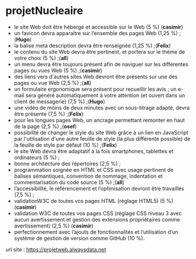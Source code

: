 # projetNucleaire
- le site Web doit être hébergé et accessible sur le Web (5 %) (**casimir**)
- un favicon devra apparaitre sur l’ensemble des pages Web (1,25 %) ;(**Hugo**)
- la balise meta description devra être renseignée (1,25 %) ;(**Felix**)
- le contenu du site Web devra être pertinent, et portera sur le thème de votre choix (5 %) ;(**all**)
- un menu devra être toujours présent afin de naviguer sur les différentes pages ou vues Web (5 %) ;(**casimir**)
- des liens vers d'autres sites Web devront être présents sur une des pages ou vue Web (2,5 %) ;(**all**)
- un formulaire ergonomique sera présent pour recueillir les avis ; un e-mail sera généré automatiquement à votre attention (et ouvert dans un client de messagerie) (7,5 %) ;(**Hugo**)
- une vidéo de moins de deux minutes avec un sous-titrage adapté, devra être présente (7,5 %) ;(**Felix**)
- pour les longues pages Web, un ancrage permettant remonter en haut de la page (2,5 %) ;(**osef**)
- possibilité de changer le style du site Web grâce à un lien en JavaScript par l'utilisation d'une autre feuille de style (la plus différente possible) de la feuille de style par défaut (10 %) ;(**Felix**)
- le site Web devra être adaptatif à la fois smartphones, tablettes et ordinateurs (5 %) ;
- bonne architecture des répertoires (2,5 %) ;
- programmation soignée en HTML et CSS avec usage pertinent de balises sémantiques, convention de nommage, indentation et commentarisation du code source (5 %) ;(**all**)
- l’accessibilité, le référencement et l’optimisation devront être travaillés (7,5 %) ;
- validationW3C de toutes vos pages HTML (réglage HTML5) (5 %) (**casimir**)
- validation W3C de toutes vos pages CSS (réglage CSS niveau 3 avec aucun avertissement et gestion des extensions propriétaires comme avertissement) (2,5 %) (**casimir**)
- perfectionnement avec l’ajouts de fonctionnalités et l’utilisation d’un système de gestion de version comme GitHub (10 %).


url site : https://projetweb.alwaysdata.net
